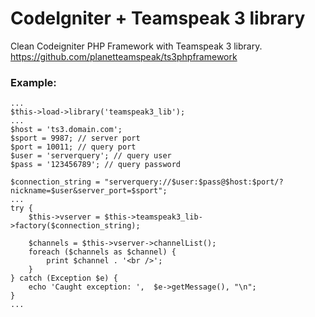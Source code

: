 # CodeIgniter + Teamspeak 3 library

Clean Codeigniter PHP Framework with Teamspeak 3 library.
https://github.com/planetteamspeak/ts3phpframework

### Example:
```
...
$this->load->library('teamspeak3_lib');
...
$host = 'ts3.domain.com';
$sport = 9987; // server port
$port = 10011; // query port
$user = 'serverquery'; // query user
$pass = '123456789'; // query password

$connection_string = "serverquery://$user:$pass@$host:$port/?nickname=$user&server_port=$sport";
...
try {
    $this->vserver = $this->teamspeak3_lib->factory($connection_string);
    
    $channels = $this->vserver->channelList();
    foreach ($channels as $channel) {
        print $channel . '<br />';
    }
} catch (Exception $e) {
    echo 'Caught exception: ',  $e->getMessage(), "\n";
}
...
```